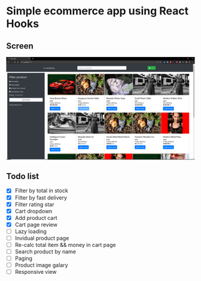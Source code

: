 # Simple ecommerce app using React Hooks

## Screen

![image info](./docs/images/Capture20221207.PNG)

## Todo list
- [x] Filter by total in stock
- [x] Filter by fast delivery
- [x] Filter rating star
- [x] Cart dropdown
- [x] Add product cart
- [x] Cart page review
- [ ] Lazy loading
- [ ] Invidual product page
- [ ] Re-calc total item && money in cart page
- [ ] Search product by name
- [ ] Paging
- [ ] Product image galary
- [ ] Responsive view
